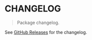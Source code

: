 # CHANGELOG

> Package changelog.

See [GitHub Releases](https://github.com/stdlib-js/constants-float64-ln-pi/releases) for the changelog.